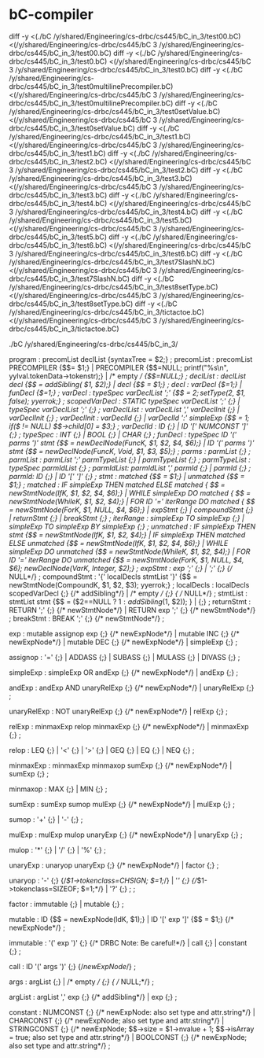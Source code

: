 # bC-compiler
diff -y <(./bC /y/shared/Engineering/cs-drbc/cs445/bC_in_3/test00.bC) <(/y/shared/Engineering/cs-drbc/cs445/bC 3  /y/shared/Engineering/cs-drbc/cs445/bC_in_3/test00.bC)
diff -y <(./bC /y/shared/Engineering/cs-drbc/cs445/bC_in_3/test0.bC) <(/y/shared/Engineering/cs-drbc/cs445/bC 3  /y/shared/Engineering/cs-drbc/cs445/bC_in_3/test0.bC)
diff -y <(./bC /y/shared/Engineering/cs-drbc/cs445/bC_in_3/test0multilinePrecompiler.bC) <(/y/shared/Engineering/cs-drbc/cs445/bC 3  /y/shared/Engineering/cs-drbc/cs445/bC_in_3/test0multilinePrecompiler.bC)
diff -y <(./bC /y/shared/Engineering/cs-drbc/cs445/bC_in_3/test0setValue.bC) <(/y/shared/Engineering/cs-drbc/cs445/bC 3  /y/shared/Engineering/cs-drbc/cs445/bC_in_3/test0setValue.bC)
diff -y <(./bC /y/shared/Engineering/cs-drbc/cs445/bC_in_3/test1.bC) <(/y/shared/Engineering/cs-drbc/cs445/bC 3  /y/shared/Engineering/cs-drbc/cs445/bC_in_3/test1.bC)
diff -y <(./bC /y/shared/Engineering/cs-drbc/cs445/bC_in_3/test2.bC) <(/y/shared/Engineering/cs-drbc/cs445/bC 3  /y/shared/Engineering/cs-drbc/cs445/bC_in_3/test2.bC)
diff -y <(./bC /y/shared/Engineering/cs-drbc/cs445/bC_in_3/test3.bC) <(/y/shared/Engineering/cs-drbc/cs445/bC 3  /y/shared/Engineering/cs-drbc/cs445/bC_in_3/test3.bC)
diff -y <(./bC /y/shared/Engineering/cs-drbc/cs445/bC_in_3/test4.bC) <(/y/shared/Engineering/cs-drbc/cs445/bC 3  /y/shared/Engineering/cs-drbc/cs445/bC_in_3/test4.bC)
diff -y <(./bC /y/shared/Engineering/cs-drbc/cs445/bC_in_3/test5.bC) <(/y/shared/Engineering/cs-drbc/cs445/bC 3  /y/shared/Engineering/cs-drbc/cs445/bC_in_3/test5.bC)
diff -y <(./bC /y/shared/Engineering/cs-drbc/cs445/bC_in_3/test6.bC) <(/y/shared/Engineering/cs-drbc/cs445/bC 3  /y/shared/Engineering/cs-drbc/cs445/bC_in_3/test6.bC)
diff -y <(./bC /y/shared/Engineering/cs-drbc/cs445/bC_in_3/test7SlashN.bC) <(/y/shared/Engineering/cs-drbc/cs445/bC 3  /y/shared/Engineering/cs-drbc/cs445/bC_in_3/test7SlashN.bC)
diff -y <(./bC /y/shared/Engineering/cs-drbc/cs445/bC_in_3/test8setType.bC) <(/y/shared/Engineering/cs-drbc/cs445/bC 3  /y/shared/Engineering/cs-drbc/cs445/bC_in_3/test8setType.bC)
diff -y <(./bC /y/shared/Engineering/cs-drbc/cs445/bC_in_3/tictactoe.bC) <(/y/shared/Engineering/cs-drbc/cs445/bC 3  /y/shared/Engineering/cs-drbc/cs445/bC_in_3/tictactoe.bC)

./bC /y/shared/Engineering/cs-drbc/cs445/bC_in_3/


program : precomList declList {syntaxTree = $2;}
    ;
precomList : precomList PRECOMPILER {$$= $1;}
    | PRECOMPILER                   {$$=NULL; printf("%s\n", yylval.tokenData->tokenstr);}
    | /* empty */                   {$$=NULL;}
    ;
declList : declList decl {$$ = addSibling( $1, $2);}
    | decl      {$$ = $1;}
    ;
decl : varDecl  {$$=$1;}
    | funDecl   {$$=$1;}
    ;
varDecl : typeSpec varDeclList ';' {$$ = $2; setType ($2, $1, false); yyerrok;}
    ;
scopedVarDecl : STATIC typeSpec varDeclList ';' {;}
    | typeSpec varDeclList ';' {;}
    ;
varDeclList : varDeclList ',' varDeclInit {;}
    | varDeclInit {;}
    ;
varDeclInit : varDeclId {;}
    | varDeclId ':' simpleExp {$$ = $1; if ($$ != NULL) $$->child[0] = $3;}
    ;
varDeclId : ID {;}
    | ID '[' NUMCONST ']' {;}
    ;
typeSpec : INT {;}
    | BOOL {;}
    | CHAR {;}
    ;
funDecl : typeSpec ID '(' parms ')' stmt {$$ = newDeclNode(FuncK, $1, $2, $4, $6);}
    | ID '(' parms ')' stmt {$$ = newDeclNode(FuncK, Void, $1, $3, $5);}
    ;
parms : parmList {;}
    ;
parmList : parmList ';' parmTypeList {;}
    | parmTypeList {;}
    ;
parmTypeList : typeSpec parmIdList {;}
    ;
parmIdList: parmIdList ',' parmId {;}
    | parmId {;}
    ;
parmId: ID {;}
    | ID '[' ']' {;}
    ;
stmt : matched {$$ = $1;}
    | unmatched {$$ = $1;}
    ;
matched : IF simpleExp THEN matched ELSE matched { $$ = newStmtNode(IfK, $1, $2, $4, $6);}
    | WHILE simpleExp DO matched { $$ = newStmtNode(WhileK, $1, $2, $4);}
    | FOR ID '=' iterRange DO matched { $$ = newStmtNode(ForK, $1, NULL, $4, $6);}
    | expStmt {;}
    | compoundStmt {;}
    | returnStmt {;}
    | breakStmt {;}
    ;
iterRange : simpleExp TO simpleExp {;}
    | simpleExp TO simpleExp BY simpleExp {;}
    ;
unmatched  : IF simpleExp THEN stmt             {$$ = newStmtNode(IfK, $1, $2, $4);}
             | IF simpleExp THEN matched ELSE unmatched {$$ = newStmtNode(IfK, $1, $2, $4, $6);}
             | WHILE simpleExp DO unmatched     {$$ = newStmtNode(WhileK, $1, $2, $4);}
             | FOR ID '=' iterRange DO unmatched {$$ = newStmtNode(ForK, $1, NULL, $4, $6); newDeclNode(VarK, Integer, $2);}
           ;
expStmt    : exp ';'  {;}
             | ';'    {;}                                     {/* NULL*/}
           ;
compoundStmt : '{' localDecls stmtList '}'      {$$ = newStmtNode(CompoundK, $1, $2, $3); yyerrok;}
    ;
localDecls : localDecls scopedVarDecl    {;}          {/* addSibling*/}
             | /* empty */      {;}                         { /* NULL*/}
             ;
stmtList : stmtList stmt    {$$ = ($2==NULL ? $1 : addSibling($1, $2)); }
    |           {;}
    ;
returnStmt : RETURN ';'      {;}                             {/* newStmtNode*/}
             | RETURN exp ';'    {;}                          {/* newStmtNode*/}
           ;
breakStmt  : BREAK ';'              {;}                   {/* newStmtNode*/}
           ;

exp        : mutable assignop exp     {;}           {/* newExpNode*/}
             | mutable INC            {;}                  {/* newExpNode*/}
             | mutable DEC            {;}                  {/* newExpNode*/}
             | simpleExp              {;}
           ;

assignop  : '=' {;}
            | ADDASS {;}
            | SUBASS {;}
            | MULASS {;}
            | DIVASS {;}
          ;

simpleExp  : simpleExp OR andExp {;}                {/* newExpNode*/}
             | andExp {;}
           ;

andExp     : andExp AND unaryRelExp  {;}            {/* newExpNode*/}
             | unaryRelExp          {;}
           ;

unaryRelExp : NOT unaryRelExp     {;}                 {/* newExpNode*/}
              | relExp              {;}
            ;

relExp     : minmaxExp relop minmaxExp    {;}      {/* newExpNode*/}
             | minmaxExp                    {;}
           ;

relop      : LEQ {;}
             | '<' {;}
             | '>' {;}
             | GEQ {;}
             | EQ {;}
             | NEQ {;}
           ;

minmaxExp  : minmaxExp minmaxop sumExp  {;}              {/* newExpNode*/}
             | sumExp  {;}
           ;

minmaxop   : MAX {;}
             | MIN {;}
           ;

sumExp     : sumExp sumop mulExp  {;}              {/* newExpNode*/}
             | mulExp {;}
           ;

sumop      : '+' {;}
             | '-' {;}
           ;

mulExp     : mulExp mulop unaryExp  {;}           {/* newExpNode*/}
             | unaryExp  {;}
           ;

mulop      : '*' {;}
             | '/' {;}
             | '%' {;}
           ;

unaryExp   : unaryop unaryExp  {;}                 {/* newExpNode*/}
             | factor   {;}
           ;

unaryop    : '-'        {;}                                     {/*$1->tokenclass=CHSIGN; $$=$1;*/}
             | '*'  {;}                                      {/*$1->tokenclass=SIZEOF; $$=$1;*/}
             | '?'  {;}
             ;
           ;

factor     : immutable {;}
             | mutable {;}
           ;

mutable    : ID    {$$ = newExpNode(IdK, $1);}
             | ID '[' exp ']'   {$$ = $1;}                       {/* newExpNode*/}
           ;

immutable  : '(' exp ')'    {;}                        {/* DRBC Note: Be careful!*/}
             | call         {;}
             | constant     {;}
           ;

call       : ID '(' args ')'    {;}                    {/*newExpNode*/}
           ;

args       : argList  {;}
             | /* empty */         {;}                       { /* NULL;*/}
           ;

argList    : argList ',' exp  {;}                     {/* addSibling*/}
             | exp      {;}
           ;

constant   : NUMCONST       {;}                            {/* newExpNode:  also set type and attr.string*/}
             | CHARCONST    {;}                               {/* newExpNode;  also set type and attr.string*/}
             | STRINGCONST  {;}                               {/* newExpNode; $$->size = $1->nvalue + 1; $$->isArray = true; also set type and attr.string*/}
             | BOOLCONST    {;}                               {/* newExpNode;  also set type and attr.string*/}
           ;